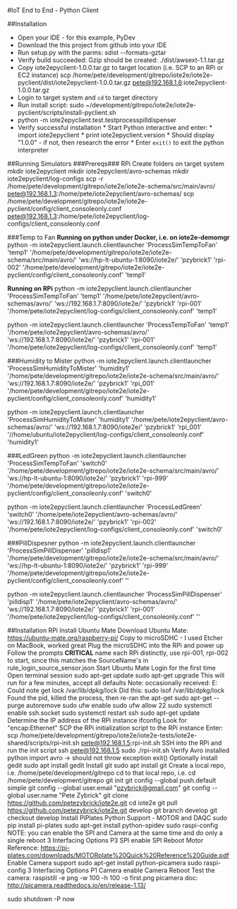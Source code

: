 #IoT End to End - Python Client

##Installation
* Open your IDE - for this example, PyDev 
* Download the this project from github into your IDE
* Run setup.py with the parms: sdist --formats-gztar
* Verify build succeeded: Gzip should be created: ./dist/awsext-1.1.tar.gz
* Copy iote2epyclient-1.0.0.tar.gz to target location (i.e. SCP to an RPi or EC2 instance)
	scp /home/pete/development/gitrepo/iote2e/iote2e-pyclient/dist/iote2epyclient-1.0.0.tar.gz pete@192.168.1.6:iote2epyclient-1.0.0.tar.gz
* Login to target system and `cd` to target directory
* Run install script: sudo ~/development/gitrepo/iote2e/iote2e-pyclient/scripts/install-pyclient.sh
* python -m iote2epyclient.test.testprocesspilldispenser 
* Verify successful installation
		* Start Python interactive and enter:
				* import iote2epyclient 
				* print iote2epyclient.version
		* Should display "1.0.0" - if not, then research the error
		* Enter `exit()` to exit the python interpreter
		
##Running Simulators
###Prereqs###
RPi
Create folders on target system
	mkdir iote2epyclient
	mkdir iote2epyclient/avro-schemas
	mkdir iote2epyclient/log-configs
scp -r /home/pete/development/gitrepo/iote2e/iote2e-schema/src/main/avro/ pete@192.168.1.3:/home/pete/iote2epyclient/avro-schemas/
scp /home/pete/development/gitrepo/iote2e/iote2e-pyclient/config/client_consoleonly.conf pete@192.168.1.3:/home/pete/iote2epyclient/log-configs/client_consoleonly.conf

###Temp to Fan
**Running on python under Docker, i.e. on iote2e-demomgr**
python -m iote2epyclient.launch.clientlauncher 'ProcessSimTempToFan' 'temp1' '/home/pete/development/gitrepo/iote2e/iote2e-schema/src/main/avro/' 'ws://hp-lt-ubuntu-1:8090/iote2e/' 'pzybrick1' 'rpi-002' '/home/pete/development/gitrepo/iote2e/iote2e-pyclient/config/client_consoleonly.conf' 'temp1'

**Running on RPi**
python -m iote2epyclient.launch.clientlauncher 'ProcessSimTempToFan' 'temp1' '/home/pete/iote2epyclient/avro-schemas/avro/' 'ws://192.168.1.7:8090/iote2e/' 'pzybrick1' 'rpi-001' '/home/pete/iote2epyclient/log-configs/client_consoleonly.conf' 'temp1'

python -m iote2epyclient.launch.clientlauncher 'ProcessTempToFan' 'temp1' '/home/pete/iote2epyclient/avro-schemas/avro/' 'ws://192.168.1.7:8090/iote2e/' 'pzybrick1' 'rpi-001' '/home/pete/iote2epyclient/log-configs/client_consoleonly.conf' 'temp1'

###Humidity to Mister
python -m iote2epyclient.launch.clientlauncher 'ProcessSimHumidityToMister' 'humidity1' '/home/pete/development/gitrepo/iote2e/iote2e-schema/src/main/avro/' 'ws://192.168.1.7:8090/iote2e/' 'pzybrick1' 'rpi_001' '/home/pete/development/gitrepo/iote2e/iote2e-pyclient/config/client_consoleonly.conf' 'humidity1'

python -m iote2epyclient.launch.clientlauncher 'ProcessSimHumidityToMister' 'humidity1' '/home/pete/iote2epyclient/avro-schemas/avro/' 'ws://192.168.1.7:8090/iote2e/' 'pzybrick1' 'rpi_001' '//home/ubuntu/iote2epyclient/log-configs/client_consoleonly.conf' 'humidity1'

###LedGreen
python -m iote2epyclient.launch.clientlauncher 'ProcessSimTempToFan' 'switch0' '/home/pete/development/gitrepo/iote2e/iote2e-schema/src/main/avro/' 'ws://hp-lt-ubuntu-1:8090/iote2e/' 'pzybrick1' 'rpi-999' '/home/pete/development/gitrepo/iote2e/iote2e-pyclient/config/client_consoleonly.conf' 'switch0'

python -m iote2epyclient.launch.clientlauncher 'ProcessLedGreen' 'switch0' '/home/pete/iote2epyclient/avro-schemas/avro/' 'ws://192.168.1.7:8090/iote2e/' 'pzybrick1' 'rpi-002' '/home/pete/iote2epyclient/log-configs/client_consoleonly.conf' 'switch0'

###PillDispesner
python -m iote2epyclient.launch.clientlauncher 'ProcessSimPillDispenser' 'pilldisp1' '/home/pete/development/gitrepo/iote2e/iote2e-schema/src/main/avro/' 'ws://hp-lt-ubuntu-1:8090/iote2e/' 'pzybrick1' 'rpi-999' '/home/pete/development/gitrepo/iote2e/iote2e-pyclient/config/client_consoleonly.conf' ''

python -m iote2epyclient.launch.clientlauncher 'ProcessSimPillDispenser' 'pilldisp1' '/home/pete/iote2epyclient/avro-schemas/avro/' 'ws://192.168.1.7:8090/iote2e/' 'pzybrick1' 'rpi-001' '/home/pete/iote2epyclient/log-configs/client_consoleonly.conf' ''

##Installation RPi
Install Ubuntu Mate 
	Download Ubuntu Mate: https://ubuntu-mate.org/raspberry-pi/
	Copy to microSDHC - I used Etcher on MacBook, worked great
	Plug the microSDHC into the RPi and power up
	Follow the prompts
	**CRITICAL** name each RPi distinctly, use rpi-001, rpi-002 to start, since this matches the SourceName's in rule_login_source_sensor.json
Start Ubuntu Mate
	Login for the first time
	Open terminal session
		sudo apt-get update
		sudo apt-get upgrade
			This will run for a few minutes, accept all defaults
			Note: occasionally received: E: Could note get lock /var/lib/dpkg/lock
			Did this: sudo lsof /var/lib/dpkg/lock
			Found the pid, killed the process, then re-ran the apt-get
		sudo apt-get --purge autoremove
		sudo ufw enable
		sudo ufw allow 22
		sudo systemctl enable ssh.socket
		sudo systemctl restart ssh
		sudo apt-get update
	Determine the IP address of the RPi instance
		ifconfig
			Look for "encap:Ethernet"
	SCP the RPi initialization script to the RPi instance
		Enter: scp /home/pete/development/gitrepo/iote2e/iote2e-tests/iote2e-shared/scripts/rpi-init.sh pete@192.168.1.5:rpi-init.sh
	SSH into the RPi and run the init script
		ssh pete@192.168.1.5
		sudo ./rpi-init.sh
	Verify Avro installed
		python
			import avro -> should not throw exception
			exit()
	Optionally install gedit
		sudo apt install gedit
	Install git
		sudo apt install git
		Create a local repo, i.e. /home/pete/development/gitrepo
		cd to that local repo, i.e. cd /home/pete/development/gitrepo
		git init
		git config --global push.default simple
		git config --global user.email "pzybrick@gmail.com"
		git config --global user.name "Pete Zybrick"
		git clone https://github.com/petezybrick/iote2e.git
		cd iote2e
		git pull https://github.com/petezybrick/iote2e.git develop
		git branch develop
		git checkout develop
	Install PiPlates Python Support - MOTOR and DAQC
		sudo pip install pi-plates
		sudo apt-get install python-spidev
		sudo raspi-config
			NOTE: you can enable the SPI and Camera at the same time and do only a single reboot
			3 Interfacing Options
			P3 SPI
				enable SPI
			Reboot
		Motor Reference: https://pi-plates.com/downloads/MOTORplate%20Quick%20Reference%20Guide.pdf
	Enable Camera support
		sudo apt-get install python-picamera
		sudo raspi-config
			3 Interfacing Options
			P1 Camera
				enable Camera
			Reboot
			Test the camera: raspistill -e png -w 100 -h 100 -o first.png
		picamera doc: http://picamera.readthedocs.io/en/release-1.13/
			
sudo shutdown -P now

